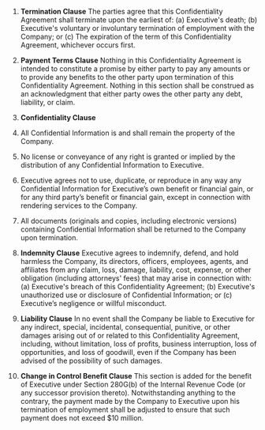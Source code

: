 1. **Termination Clause**
The parties agree that this Confidentiality Agreement shall terminate upon the earliest of:
(a) Executive's death;
(b) Executive's voluntary or involuntary termination of employment with the Company; or
(c) The expiration of the term of this Confidentiality Agreement, whichever occurs first.

2. **Payment Terms Clause**
Nothing in this Confidentiality Agreement is intended to constitute a promise by either party to pay any amounts or to provide any benefits to the other party upon termination of this Confidentiality Agreement. Nothing in this section shall be construed as an acknowledgment that either party owes the other party any debt, liability, or claim.

3. **Confidentiality Clause**
1. All Confidential Information is and shall remain the property of the Company.
2. No license or conveyance of any right is granted or implied by the distribution of any Confidential Information to Executive.
4. Executive agrees not to use, duplicate, or reproduce in any way any Confidential Information for Executive’s own benefit or financial gain, or for any third party’s benefit or financial gain, except in connection with rendering services to the Company.
5. All documents (originals and copies, including electronic versions) containing Confidential Information shall be returned to the Company upon termination.

4. **Indemnity Clause**
Executive agrees to indemnify, defend, and hold harmless the Company, its directors, officers, employees, agents, and affiliates from any claim, loss, damage, liability, cost, expense, or other obligation (including attorneys' fees) that may arise in connection with:
(a) Executive's breach of this Confidentiality Agreement;
(b) Executive's unauthorized use or disclosure of Confidential Information; or
(c) Executive’s negligence or willful misconduct.

5. **Liability Clause**
In no event shall the Company be liable to Executive for any indirect, special, incidental, consequential, punitive, or other damages arising out of or related to this Confidentiality Agreement, including, without limitation, loss of profits, business interruption, loss of opportunities, and loss of goodwill, even if the Company has been advised of the possibility of such damages.

6. **Change in Control Benefit Clause**
This section is added for the benefit of Executive under Section 280G(b) of the Internal Revenue Code (or any successor provision thereto). Notwithstanding anything to the contrary, the payment made by the Company to Executive upon his termination of employment shall be adjusted to ensure that such payment does not exceed $10 million.